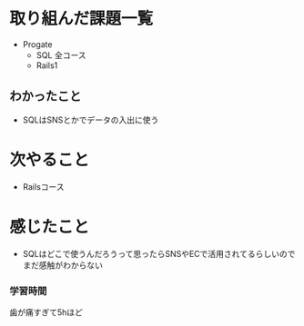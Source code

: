 # 取り組んだ課題一覧
- Progate
  - SQL 全コース
  - Rails1
## わかったこと
- SQLはSNSとかでデータの入出に使う

# 次やること
- Railsコース
# 感じたこと
- SQLはどこで使うんだろうって思ったらSNSやECで活用されてるらしいのでまだ感触がわからない
### 学習時間
歯が痛すぎて5hほど